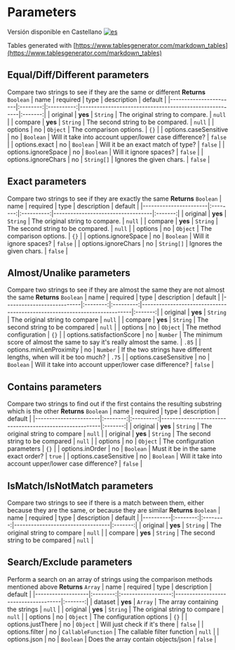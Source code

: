 # Parameters #
Versión disponible en Castellano [![es](https://img.shields.io/badge/lang-es-red.svg)](/doc/es/parameters.md)

Tables generated with [https://www.tablesgenerator.com/markdown_tables](https://www.tablesgenerator.com/markdown_tables)

## Equal/Diff/Different parameters
Compare two strings to see if they are the same or different
**Returns** `Boolean`
| name                  | required |    type    | description                                            | default |
|-----------------------|:--------:|:----------:|--------------------------------------------------------|:-------:|
| original              |  **yes** |  `String`  | The original string to compare.                        |  `null` |
| compare               |  **yes** |  `String`  | The second string to be compared.                      |  `null` |
| options               |    no    |  `Object`  | The comparison options.                                |   `{}`  |
| options.caseSensitive |    no    |  `Boolean` | Will it take into account upper/lower case difference? | `false` |
| options.exact         |    no    |  `Boolean` | Will it be an exact match of type?                     | `false` |
| options.ignoreSpace   |    no    |  `Boolean` | Will it ignore spaces?                                 | `false` |
| options.ignoreChars   |    no    | `String[]` | Ignores the given chars.                               | `false` |

## Exact parameters
Compare two strings to see if they are exactly the same
**Returns** `Boolean`
| name                  | required |    type    | description                       | default |
|-----------------------|:--------:|:----------:|-----------------------------------|:-------:|
| original              |  **yes** |  `String`  | The original string to compare.   |  `null` |
| compare               |  **yes** |  `String`  | The second string to be compared. |  `null` |
| options               |    no    |  `Object`  | The comparison options.           |   `{}`  |
| options.ignoreSpace   |    no    |  `Boolean` | Will it ignore spaces?            | `false` |
| options.ignoreChars   |    no    | `String[]` | Ignores the given chars.          | `false` |

## Almost/Unalike parameters
Compare two strings to see if they are almost the same they are not almost the same
**Returns** `Boolean`
| name                      | required |    type   | description                                                              | default |
|---------------------------|:--------:|:---------:|--------------------------------------------------------------------------|:-------:|
| original                  |  **yes** |  `String` | The original string to compare                                           |  `null` |
| compare                   |  **yes** |  `String` | The second string to be compared                                         |  `null` |
| options                   |    no    |  `Object` | The method configuration                                                 |   `{}`  |
| options.satisfactionScore |    no    |  `Number` | The minimum score of almost the same to say it's really almost the same. |  `.85`  |
| options.minLenProximity   |    no    |  `Number` | If the two strings have different lengths, when will it be too much?     |   `.75`  |
| options.caseSensitive     |    no    | `Boolean` | Will it take into account upper/lower case difference?                   | `false` |

## Contains parameters
Compare two strings to find out if the first contains the resulting substring which is the other
**Returns** `Boolean`
| name                  | required |    type   | description                                            | default |
|-----------------------|:--------:|:---------:|--------------------------------------------------------|:-------:|
| original              |  **yes** |  `String` | The original string to compare                         |  `null` |
| original              |  **yes** |  `String` | The second string to be compared                       |  `null` |
| options               |    no    |  `Object` | The configuration parameters                           |   `{}`  |
| options.inOrder       |    no    | `Boolean` | Must it be in the same exact order?                    |  `true` |
| options.caseSensitive |    no    | `Boolean` | Will it take into account upper/lower case difference? | `false` |

## IsMatch/IsNotMatch parameters
Compare two strings to see if there is a match between them, either because they are the same, or because they are similar
**Returns** `Boolean`
| name     | required |   type   | description                      | default |
|----------|:--------:|:--------:|----------------------------------|:-------:|
| original |  **yes** | `String` | The original string to compare   |  `null` |
| compare  |  **yes** | `String` | The second string to be compared |  `null` |

## Search/Exclude parameters
Perform a search on an array of strings using the comparison methods mentioned above
**Returns** `Array`
| name              | required |        type        | description                         | default |
|-------------------|:--------:|:------------------:|-------------------------------------|:-------:|
| dataset           |  **yes** |       `Array`      | The array containing the strings    |  `null` |
| original          |  **yes** |      `String`      | The original string to compare      |  `null` |
| options           |    no    |      `Object`      | The configuration options           |   `{}`  |
| options.justThere |    no    |      `Object`      | Will just check if it's there       | `false` |
| options.filter    |    no    | `CallableFunction` | The callable filter function        |  `null` |
| options.json      |    no    |      `Boolean`     | Does the array contain objects/json | `false` |